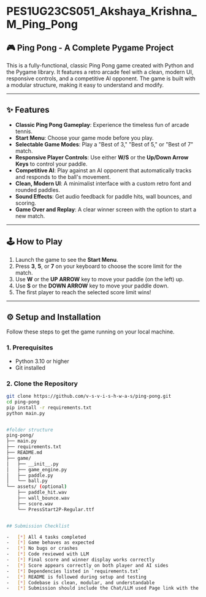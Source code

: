 # PES1UG23CS051_Akshaya_Krishna_M_Ping_Pong
## 🎮 Ping Pong - A Complete Pygame Project

This is a fully-functional, classic Ping Pong game created with Python and the Pygame library. It features a retro arcade feel with a clean, modern UI, responsive controls, and a competitive AI opponent. The game is built with a modular structure, making it easy to understand and modify.

---

## ✨ Features

- **Classic Ping Pong Gameplay**: Experience the timeless fun of arcade tennis.
- **Start Menu**: Choose your game mode before you play.
- **Selectable Game Modes**: Play a "Best of 3," "Best of 5," or "Best of 7" match.
- **Responsive Player Controls**: Use either **W/S** or the **Up/Down Arrow Keys** to control your paddle.
- **Competitive AI**: Play against an AI opponent that automatically tracks and responds to the ball's movement.
- **Clean, Modern UI**: A minimalist interface with a custom retro font and rounded paddles.
- **Sound Effects**: Get audio feedback for paddle hits, wall bounces, and scoring.
- **Game Over and Replay**: A clear winner screen with the option to start a new match.

---

## 🕹️ How to Play

1. Launch the game to see the **Start Menu**.
2. Press **3**, **5**, or **7** on your keyboard to choose the score limit for the match.
3. Use **W** or the **UP ARROW** key to move your paddle (on the left) up.
4. Use **S** or the **DOWN ARROW** key to move your paddle down.
5. The first player to reach the selected score limit wins!

---

## ⚙️ Setup and Installation

Follow these steps to get the game running on your local machine.

### 1. Prerequisites
- Python 3.10 or higher
- Git installed

### 2. Clone the Repository

```bash
git clone https://github.com/v-s-v-i-s-h-w-a-s/ping-pong.git
cd ping-pong
pip install -r requirements.txt
python main.py


#folder structure
ping-pong/
├── main.py
├── requirements.txt
├── README.md
├── game/
│   ├── __init__.py
│   ├── game_engine.py
│   ├── paddle.py
│   └── ball.py
└── assets/ (optional)
    ├── paddle_hit.wav
    ├── wall_bounce.wav
    ├── score.wav
    └── PressStart2P-Regular.ttf


## Submission Checklist

-   [*] All 4 tasks completed
-   [*] Game behaves as expected
-   [*] No bugs or crashes
-   [*] Code reviewed with LLM
-   [*] Final score and winner display works correctly
-   [*] Score appears correctly on both player and AI sides
-   [*] Dependencies listed in `requirements.txt`
-   [*] README is followed during setup and testing
-   [*] Codebase is clean, modular, and understandable
-   [*] Submission should include the Chat/LLM used Page link with the complete chat history.
